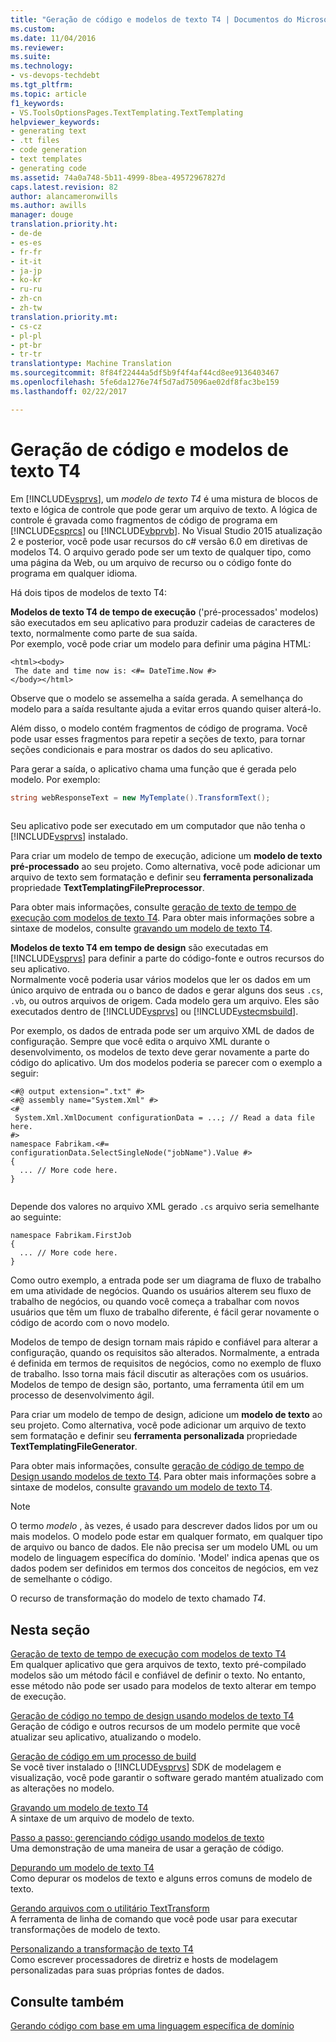 ```yaml
---
title: "Geração de código e modelos de texto T4 | Documentos do Microsoft"
ms.custom: 
ms.date: 11/04/2016
ms.reviewer: 
ms.suite: 
ms.technology:
- vs-devops-techdebt
ms.tgt_pltfrm: 
ms.topic: article
f1_keywords:
- VS.ToolsOptionsPages.TextTemplating.TextTemplating
helpviewer_keywords:
- generating text
- .tt files
- code generation
- text templates
- generating code
ms.assetid: 74a0a748-5b11-4999-8bea-49572967827d
caps.latest.revision: 82
author: alancameronwills
ms.author: awills
manager: douge
translation.priority.ht:
- de-de
- es-es
- fr-fr
- it-it
- ja-jp
- ko-kr
- ru-ru
- zh-cn
- zh-tw
translation.priority.mt:
- cs-cz
- pl-pl
- pt-br
- tr-tr
translationtype: Machine Translation
ms.sourcegitcommit: 8f84f22444a5df5b9f4f4af44cd8ee9136403467
ms.openlocfilehash: 5fe6da1276e74f5d7ad75096ae02df8fac3be159
ms.lasthandoff: 02/22/2017

---
```

# <a name="code-generation-and-t4-text-templates"></a>Geração de código e modelos de texto T4
Em [!INCLUDE[vsprvs](../code-quality/includes/vsprvs_md.md)], um *modelo de texto T4* é uma mistura de blocos de texto e lógica de controle que pode gerar um arquivo de texto. A lógica de controle é gravada como fragmentos de código de programa em [!INCLUDE[csprcs](../data-tools/includes/csprcs_md.md)] ou [!INCLUDE[vbprvb](../code-quality/includes/vbprvb_md.md)]. No Visual Studio 2015 atualização 2 e posterior, você pode usar recursos do c# versão 6.0 em diretivas de modelos T4. O arquivo gerado pode ser um texto de qualquer tipo, como uma página da Web, ou um arquivo de recurso ou o código fonte do programa em qualquer idioma.  
  
 Há dois tipos de modelos de texto T4:  
  
 **Modelos de texto T4 de tempo de execução** ('pré-processados' modelos) são executados em seu aplicativo para produzir cadeias de caracteres de texto, normalmente como parte de sua saída.  
 Por exemplo, você pode criar um modelo para definir uma página HTML:  
  
```  
<html><body>  
 The date and time now is: <#= DateTime.Now #>  
</body></html>  
```  
  
 Observe que o modelo se assemelha a saída gerada. A semelhança do modelo para a saída resultante ajuda a evitar erros quando quiser alterá-lo.  
  
 Além disso, o modelo contém fragmentos de código de programa. Você pode usar esses fragmentos para repetir a seções de texto, para tornar seções condicionais e para mostrar os dados do seu aplicativo.  
  
 Para gerar a saída, o aplicativo chama uma função que é gerada pelo modelo. Por exemplo:  
  
```c#  
string webResponseText = new MyTemplate().TransformText();  
  
```  
  
 Seu aplicativo pode ser executado em um computador que não tenha o [!INCLUDE[vsprvs](../code-quality/includes/vsprvs_md.md)] instalado.  
  
 Para criar um modelo de tempo de execução, adicione um **modelo de texto pré-processado** ao seu projeto. Como alternativa, você pode adicionar um arquivo de texto sem formatação e definir seu **ferramenta personalizada** propriedade **TextTemplatingFilePreprocessor**.  
  
 Para obter mais informações, consulte [geração de texto de tempo de execução com modelos de texto T4](../modeling/run-time-text-generation-with-t4-text-templates.md). Para obter mais informações sobre a sintaxe de modelos, consulte [gravando um modelo de texto T4](../modeling/writing-a-t4-text-template.md).  
  
 **Modelos de texto T4 em tempo de design** são executadas em [!INCLUDE[vsprvs](../code-quality/includes/vsprvs_md.md)] para definir a parte do código-fonte e outros recursos do seu aplicativo.  
 Normalmente você poderia usar vários modelos que ler os dados em um único arquivo de entrada ou o banco de dados e gerar alguns dos seus `.cs`, `.vb`, ou outros arquivos de origem. Cada modelo gera um arquivo. Eles são executados dentro de [!INCLUDE[vsprvs](../code-quality/includes/vsprvs_md.md)] ou [!INCLUDE[vstecmsbuild](../extensibility/internals/includes/vstecmsbuild_md.md)].  
  
 Por exemplo, os dados de entrada pode ser um arquivo XML de dados de configuração. Sempre que você edita o arquivo XML durante o desenvolvimento, os modelos de texto deve gerar novamente a parte do código do aplicativo. Um dos modelos poderia se parecer com o exemplo a seguir:  
  
```  
<#@ output extension=".txt" #>  
<#@ assembly name="System.Xml" #>  
<#  
 System.Xml.XmlDocument configurationData = ...; // Read a data file here.  
#>  
namespace Fabrikam.<#= configurationData.SelectSingleNode("jobName").Value #>  
{  
  ... // More code here.   
}  
  
```  
  
 Depende dos valores no arquivo XML gerado `.cs` arquivo seria semelhante ao seguinte:  
  
```  
namespace Fabrikam.FirstJob  
{  
  ... // More code here.   
}  
```  
  
 Como outro exemplo, a entrada pode ser um diagrama de fluxo de trabalho em uma atividade de negócios. Quando os usuários alterem seu fluxo de trabalho de negócios, ou quando você começa a trabalhar com novos usuários que têm um fluxo de trabalho diferente, é fácil gerar novamente o código de acordo com o novo modelo.  
  
 Modelos de tempo de design tornam mais rápido e confiável para alterar a configuração, quando os requisitos são alterados. Normalmente, a entrada é definida em termos de requisitos de negócios, como no exemplo de fluxo de trabalho. Isso torna mais fácil discutir as alterações com os usuários. Modelos de tempo de design são, portanto, uma ferramenta útil em um processo de desenvolvimento ágil.  
  
 Para criar um modelo de tempo de design, adicione um **modelo de texto** ao seu projeto. Como alternativa, você pode adicionar um arquivo de texto sem formatação e definir seu **ferramenta personalizada** propriedade **TextTemplatingFileGenerator**.  
  
 Para obter mais informações, consulte [geração de código de tempo de Design usando modelos de texto T4](../modeling/design-time-code-generation-by-using-t4-text-templates.md). Para obter mais informações sobre a sintaxe de modelos, consulte [gravando um modelo de texto T4](../modeling/writing-a-t4-text-template.md).  
  
> [!NOTE]
>  O termo *modelo* , às vezes, é usado para descrever dados lidos por um ou mais modelos. O modelo pode estar em qualquer formato, em qualquer tipo de arquivo ou banco de dados. Ele não precisa ser um modelo UML ou um modelo de linguagem específica do domínio. 'Model' indica apenas que os dados podem ser definidos em termos dos conceitos de negócios, em vez de semelhante o código.  
  
 O recurso de transformação do modelo de texto chamado *T4*.  
  
## <a name="in-this-section"></a>Nesta seção  
 [Geração de texto de tempo de execução com modelos de texto T4](../modeling/run-time-text-generation-with-t4-text-templates.md)  
 Em qualquer aplicativo que gera arquivos de texto, texto pré-compilado modelos são um método fácil e confiável de definir o texto. No entanto, esse método não pode ser usado para modelos de texto alterar em tempo de execução.  
  
 [Geração de código no tempo de design usando modelos de texto T4](../modeling/design-time-code-generation-by-using-t4-text-templates.md)  
 Geração de código e outros recursos de um modelo permite que você atualizar seu aplicativo, atualizando o modelo.  
  
 [Geração de código em um processo de build](../modeling/code-generation-in-a-build-process.md)  
 Se você tiver instalado o [!INCLUDE[vsprvs](../code-quality/includes/vsprvs_md.md)] SDK de modelagem e visualização, você pode garantir o software gerado mantém atualizado com as alterações no modelo.  
  
 [Gravando um modelo de texto T4](../modeling/writing-a-t4-text-template.md)  
 A sintaxe de um arquivo de modelo de texto.  
  
 [Passo a passo: gerenciando código usando modelos de texto](../modeling/walkthrough-generating-code-by-using-text-templates.md)  
 Uma demonstração de uma maneira de usar a geração de código.  
  
 [Depurando um modelo de texto T4](../modeling/debugging-a-t4-text-template.md)  
 Como depurar os modelos de texto e alguns erros comuns de modelo de texto.  
  
 [Gerando arquivos com o utilitário TextTransform](../modeling/generating-files-with-the-texttransform-utility.md)  
 A ferramenta de linha de comando que você pode usar para executar transformações de modelo de texto.  
  
 [Personalizando a transformação de texto T4](../modeling/customizing-t4-text-transformation.md)  
 Como escrever processadores de diretriz e hosts de modelagem personalizadas para suas próprias fontes de dados.  
  
## <a name="see-also"></a>Consulte também  
 [Gerando código com base em uma linguagem específica de domínio](../modeling/generating-code-from-a-domain-specific-language.md)

